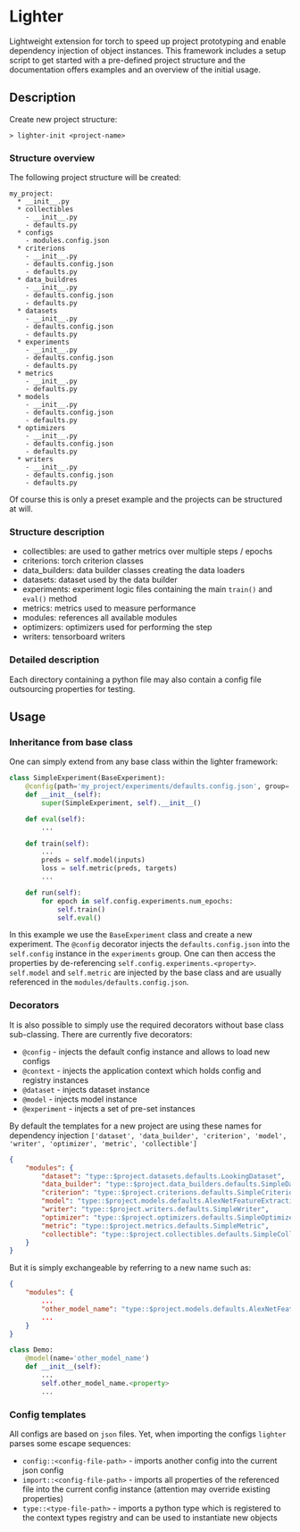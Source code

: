 # Lighter

Lightweight extension for torch to speed up project prototyping and enable dependency injection of object instances.
This framework includes a setup script to get started with a pre-defined project structure and the documentation offers examples and an overview of the initial usage.

## Description

Create new project structure:
```shell script
> lighter-init <project-name>
``` 

### Structure overview
The following project structure will be created:
```text
my_project:
  * __init__.py
  * collectibles
    - __init__.py
    - defaults.py
  * configs
    - modules.config.json
  * criterions
    - __init__.py
    - defaults.config.json
    - defaults.py
  * data_buildres
    - __init__.py
    - defaults.config.json
    - defaults.py
  * datasets
    - __init__.py
    - defaults.config.json
    - defaults.py
  * experiments
    - __init__.py
    - defaults.config.json
    - defaults.py
  * metrics
    - __init__.py
    - defaults.py
  * models
    - __init__.py
    - defaults.config.json
    - defaults.py
  * optimizers
    - __init__.py
    - defaults.config.json
    - defaults.py
  * writers
    - __init__.py
    - defaults.config.json
    - defaults.py
```

Of course this is only a preset example and the projects can be structured at will.

### Structure description
- collectibles: are used to gather metrics over multiple steps / epochs
- criterions: torch criterion classes
- data_builders: data builder classes creating the data loaders
- datasets: dataset used by the data builder
- experiments: experiment logic files containing the main `train()` and `eval()` method
- metrics: metrics used to measure performance
- modules: references all available modules
- optimizers: optimizers used for performing the step
- writers: tensorboard writers

### Detailed description

Each directory containing a python file may also contain a config file outsourcing properties for testing.

## Usage

### Inheritance from base class

One can simply extend from any base class within the lighter framework:
```python
class SimpleExperiment(BaseExperiment):
    @config(path='my_project/experiments/defaults.config.json', group='experiments')
    def __init__(self):
        super(SimpleExperiment, self).__init__()

    def eval(self):
        ...

    def train(self):
        ...
        preds = self.model(inputs)
        loss = self.metric(preds, targets)
        ...

    def run(self):
        for epoch in self.config.experiments.num_epochs:
            self.train()
            self.eval()
```
In this example we use the `BaseExperiment` class and create a new experiment. 
The `@config` decorator injects the `defaults.config.json` into the `self.config` instance in the `experiments` group.
One can then access the properties by de-referencing `self.config.experiments.<property>`.
`self.model` and `self.metric` are injected by the base class and are usually referenced in the `modules/defaults.config.json`.

### Decorators

It is also possible to simply use the required decorators without base class sub-classing. 
There are currently five decorators:
* `@config` - injects the default config instance and allows to load new configs
* `@context` - injects the application context which holds config and registry instances
* `@dataset` - injects dataset instance
* `@model` - injects model instance
* `@experiment` - injects a set of pre-set instances

By default the templates for a new project are using these names for dependency injection `['dataset', 'data_builder', 'criterion', 'model', 'writer', 'optimizer', 'metric', 'collectible']`
```json
{
    "modules": {
        "dataset": "type::$project.datasets.defaults.LookingDataset",
        "data_builder": "type::$project.data_builders.defaults.SimpleDataBuilder",
        "criterion": "type::$project.criterions.defaults.SimpleCriterion",
        "model": "type::$project.models.defaults.AlexNetFeatureExtractionNetwork",
        "writer": "type::$project.writers.defaults.SimpleWriter",
        "optimizer": "type::$project.optimizers.defaults.SimpleOptimizer",
        "metric": "type::$project.metrics.defaults.SimpleMetric",
        "collectible": "type::$project.collectibles.defaults.SimpleCollectible"
    }
}
```

But it is simply exchangeable by referring to a new name such as:
```json
{
    "modules": {
        ...
        "other_model_name": "type::$project.models.defaults.AlexNetFeatureExtractionNetwork",
        ...
    }
}
```


```python
class Demo:
    @model(name='other_model_name')
    def __init__(self):
        ...
        self.other_model_name.<property>
        ...
```

### Config templates

All configs are based on `json` files. Yet, when importing the configs `lighter` parses some escape sequences:
* `config::<config-file-path>` - imports another config into the current json config
* `import::<config-file-path>` - imports all properties of the referenced file into the current config instance (attention may override existing properties)
* `type::<type-file-path>` - imports a python type which is registered to the context types registry and can be used to instantiate new objects